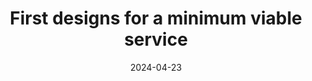 ---
title: First designs for a minimum viable service
description: A minimum viable service that could allow the providers to access and manage their ITT applications.
date: 2024-04-23
---